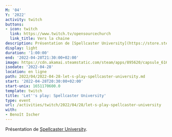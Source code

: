 ```yaml
---
M: '04'
Y: '2022'
activity: twitch
buttons:
- icon: twitch
  link: https://www.twitch.tv/opensourcechurch
  link_title: Vers la chaine
description: Présentation de [Spellcaster University](https://store.steampowered.com/app/895620/Spellcaster_University/).
display: light
duration: '1:00:00'
end: '2022-04-28T21:30:00+02:00'
image: https://cdn.akamai.steamstatic.com/steam/apps/895620/capsule_616x353.jpg
isodate: '2022-04-28'
location: en ligne
path: 2022/04/2022-04-28-let-s-play-spellcaster-university.md
start: '2022-04-28T20:30:00+02:00'
start-unix: 1651170600.0
template: twitch
title: 'Let''s play: Spellcaster University'
type: event
url: /activities/twitch/2022/04/28/let-s-play-spellcaster-university
with:
- Benoît Ischer
---
```

Présentation de [Spellcaster University](https://store.steampowered.com/app/895620/Spellcaster_University/).